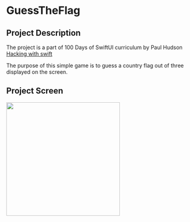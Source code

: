 # GuessTheFlag

## Project Description

The project is a part of 100 Days of SwiftUI curriculum by Paul Hudson [Hacking with swift](https://www.hackingwithswift.com/100/swiftui)

The purpose of this simple game is to guess a country flag out of three displayed on the screen.

## Project Screen

<img src="images\guessTheFlag.gif" width="300">

